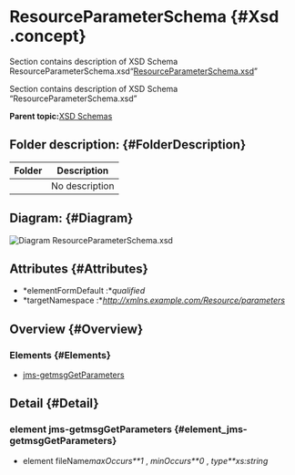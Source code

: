 # ResourceParameterSchema {#Xsd .concept}

Section contains description of XSD Schema ResourceParameterSchema.xsd“[ResourceParameterSchema.xsd](ResourceParameterSchema.xsd)”

Section contains description of XSD Schema “ResourceParameterSchema.xsd”

**Parent topic:**[XSD Schemas](../../../projects/com.odido-rfp-demo/common/xsd.md)

## Folder description: {#FolderDescription}

|Folder|Description|
|------|-----------|
| |No description|

## Diagram: {#Diagram}

![Diagram
              ResourceParameterSchema.xsd](ResourceParameterSchema.xsd.png)

## Attributes {#Attributes}

-   *elementFormDefault :**qualified*
-   *targetNamespace :**http://xmlns.example.com/Resource/parameters*

## Overview {#Overview}

### Elements {#Elements}

-   [jms-getmsgGetParameters](#element_jms-getmsgGetParameters)

## Detail {#Detail}

### element jms-getmsgGetParameters {#element_jms-getmsgGetParameters}

-   element fileName*maxOccurs**1* , *minOccurs**0* , *type**xs:string*


